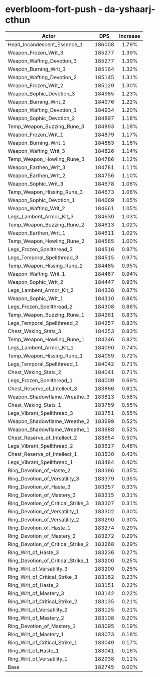 # everbloom-fort-push - da-yshaarj-cthun
| Actor | DPS | Increase |
|---|:---:|:---:|
|Head_Incandescent_Essence_1|186008|1.79%|
|Weapon_Frozen_Writ_3|185277|1.39%|
|Weapon_Wafting_Devotion_3|185277|1.39%|
|Weapon_Burning_Writ_3|185164|1.32%|
|Weapon_Wafting_Devotion_2|185145|1.31%|
|Weapon_Frozen_Writ_2|185129|1.30%|
|Weapon_Sophic_Devotion_3|184985|1.23%|
|Weapon_Burning_Writ_2|184976|1.22%|
|Weapon_Wafting_Devotion_1|184934|1.20%|
|Weapon_Sophic_Devotion_2|184897|1.18%|
|Temp_Weapon_Buzzing_Rune_3|184893|1.18%|
|Weapon_Frozen_Writ_1|184879|1.17%|
|Weapon_Burning_Writ_1|184863|1.16%|
|Weapon_Wafting_Writ_3|184826|1.14%|
|Temp_Weapon_Howling_Rune_3|184786|1.12%|
|Weapon_Earthen_Writ_3|184781|1.11%|
|Weapon_Earthen_Writ_2|184756|1.10%|
|Weapon_Sophic_Writ_3|184678|1.06%|
|Temp_Weapon_Hissing_Rune_3|184673|1.06%|
|Weapon_Sophic_Devotion_1|184669|1.05%|
|Weapon_Wafting_Writ_2|184661|1.05%|
|Legs_Lambent_Armor_Kit_3|184630|1.03%|
|Temp_Weapon_Buzzing_Rune_2|184613|1.02%|
|Weapon_Earthen_Writ_1|184611|1.02%|
|Temp_Weapon_Howling_Rune_2|184565|1.00%|
|Legs_Frozen_Spellthread_3|184516|0.97%|
|Legs_Temporal_Spellthread_3|184515|0.97%|
|Temp_Weapon_Hissing_Rune_2|184485|0.95%|
|Weapon_Wafting_Writ_1|184467|0.94%|
|Weapon_Sophic_Writ_2|184447|0.93%|
|Legs_Lambent_Armor_Kit_2|184338|0.87%|
|Weapon_Sophic_Writ_1|184310|0.86%|
|Legs_Frozen_Spellthread_2|184308|0.86%|
|Temp_Weapon_Buzzing_Rune_1|184261|0.83%|
|Legs_Temporal_Spellthread_2|184257|0.83%|
|Chest_Waking_Stats_3|184253|0.83%|
|Temp_Weapon_Howling_Rune_1|184246|0.82%|
|Legs_Lambent_Armor_Kit_1|184090|0.74%|
|Temp_Weapon_Hissing_Rune_1|184059|0.72%|
|Legs_Temporal_Spellthread_1|184042|0.71%|
|Chest_Waking_Stats_2|184041|0.71%|
|Legs_Frozen_Spellthread_1|184009|0.69%|
|Chest_Reserve_of_Intellect_3|183866|0.61%|
|Weapon_Shadowflame_Wreathe_3|183813|0.58%|
|Chest_Waking_Stats_1|183759|0.55%|
|Legs_Vibrant_Spellthread_3|183751|0.55%|
|Weapon_Shadowflame_Wreathe_2|183699|0.52%|
|Weapon_Shadowflame_Wreathe_1|183688|0.52%|
|Chest_Reserve_of_Intellect_2|183654|0.50%|
|Legs_Vibrant_Spellthread_2|183617|0.48%|
|Chest_Reserve_of_Intellect_1|183530|0.43%|
|Legs_Vibrant_Spellthread_1|183484|0.40%|
|Ring_Devotion_of_Haste_2|183386|0.35%|
|Ring_Devotion_of_Versatility_3|183379|0.35%|
|Ring_Devotion_of_Haste_3|183357|0.33%|
|Ring_Devotion_of_Mastery_3|183315|0.31%|
|Ring_Devotion_of_Critical_Strike_3|183307|0.31%|
|Ring_Devotion_of_Versatility_1|183302|0.30%|
|Ring_Devotion_of_Versatility_2|183290|0.30%|
|Ring_Devotion_of_Haste_1|183274|0.29%|
|Ring_Devotion_of_Mastery_2|183272|0.29%|
|Ring_Devotion_of_Critical_Strike_2|183268|0.29%|
|Ring_Writ_of_Haste_3|183236|0.27%|
|Ring_Devotion_of_Critical_Strike_1|183200|0.25%|
|Ring_Writ_of_Versatility_3|183200|0.25%|
|Ring_Writ_of_Critical_Strike_3|183162|0.23%|
|Ring_Writ_of_Haste_2|183151|0.22%|
|Ring_Writ_of_Mastery_3|183142|0.22%|
|Ring_Writ_of_Critical_Strike_2|183135|0.21%|
|Ring_Writ_of_Versatility_2|183125|0.21%|
|Ring_Writ_of_Mastery_2|183108|0.20%|
|Ring_Devotion_of_Mastery_1|183095|0.19%|
|Ring_Writ_of_Mastery_1|183073|0.18%|
|Ring_Writ_of_Critical_Strike_1|183049|0.17%|
|Ring_Writ_of_Haste_1|183041|0.16%|
|Ring_Writ_of_Versatility_1|182938|0.11%|
|Base|182745|0.00%|

